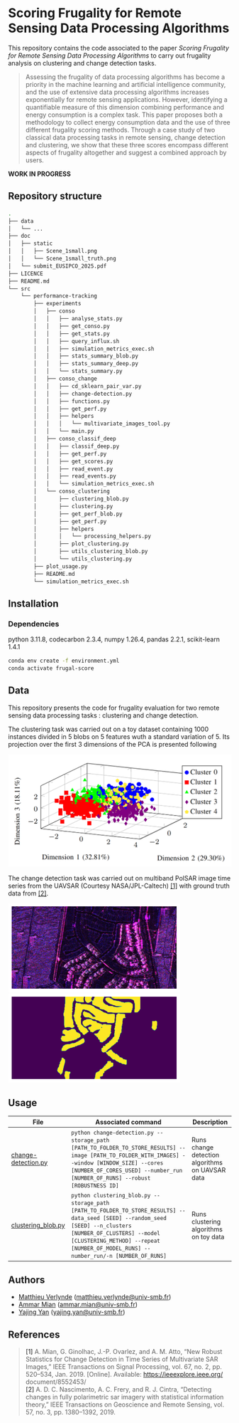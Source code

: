 # Scoring Frugality for Remote Sensing Data Processing Algorithms

This repository contains the code associated to the paper *Scoring Frugality for Remote Sensing Data Processing Algorithms* to carry out frugality analysis on clustering and change detection tasks.

> Assessing the frugality of data processing algorithms has become a priority in the machine learning and artificial intelligence community, and the use of extensive data processing algorithms increases exponentially for remote sensing applications. However, identifying a quantifiable measure of this dimension combining performance and energy consumption is a complex task. This paper proposes both a methodology to collect energy consumption data and the use of three different frugality scoring methods. Through a case study of two classical data processing tasks in remote sensing, change detection and clustering, we show that these three scores encompass different aspects of frugality altogether and suggest a combined approach by users.

**WORK IN PROGRESS**

## Repository structure

```bash
.
├── data
│   └── ...
├── doc
│   ├── static
│   │   ├── Scene_1small.png
│   │   └── Scene_1small_truth.png
│   └── submit_EUSIPCO_2025.pdf
├── LICENCE
├── README.md
└── src
    └── performance-tracking
        ├── experiments
        │   ├── conso
        │   │   ├── analyse_stats.py
        │   │   ├── get_conso.py
        │   │   ├── get_stats.py
        │   │   ├── query_influx.sh
        │   │   ├── simulation_metrics_exec.sh
        │   │   ├── stats_summary_blob.py
        │   │   ├── stats_summary_deep.py
        │   │   └── stats_summary.py
        │   ├── conso_change
        │   │   ├── cd_sklearn_pair_var.py
        │   │   ├── change-detection.py
        │   │   ├── functions.py
        │   │   ├── get_perf.py
        │   │   ├── helpers
        │   │   │   └── multivariate_images_tool.py
        │   │   └── main.py
        │   ├── conso_classif_deep
        │   │   ├── classif_deep.py
        │   │   ├── get_perf.py
        │   │   ├── get_scores.py
        │   │   ├── read_event.py
        │   │   ├── read_events.py
        │   │   └── simulation_metrics_exec.sh
        │   └── conso_clustering
        │       ├── clustering_blob.py
        │       ├── clustering.py
        │       ├── get_perf_blob.py
        │       ├── get_perf.py
        │       ├── helpers
        │       │   └── processing_helpers.py
        │       ├── plot_clustering.py
        │       ├── utils_clustering_blob.py
        │       └── utils_clustering.py
        ├── plot_usage.py
        ├── README.md
        └── simulation_metrics_exec.sh
```

## Installation

### Dependencies

python 3.11.8, codecarbon 2.3.4, numpy 1.26.4, pandas 2.2.1, scikit-learn 1.4.1
```bash
conda env create -f environment.yml
conda activate frugal-score
```

## Data

This repository presents the code for frugality evaluation for two remote sensing data processing tasks : clustering and change detection.

The clustering task was carried out on a toy dataset containing 1000 instances divided in 5 blobs on 5 features wuth a standard variation of 5. Its projection over the first 3 dimensions of the PCA is presented following

![toy_dataset](./doc/static/toy_dataset.png)

The change detection task was carried out on multiband PolSAR image time series from the UAVSAR (Courtesy NASA/JPL-Caltech) [[1]](#1) with ground truth data from [[2]](#2).

![Scene1_t0](./doc/static/Scene_1small.png)
![Scene1_ground_truth](./doc/static/Scene_1small_truth.png)

## Usage

| File | Associated command | Description |
| ---- | ------------------ | ----------- |
| [change-detection.py](src/performance-tracking/experiments/conso_change/change-detection.py)  | `python change-detection.py --storage_path [PATH_TO_FOLDER_TO_STORE_RESULTS] --image [PATH_TO_FOLDER_WITH_IMAGES] --window [WINDOW_SIZE] --cores [NUMBER_OF_CORES_USED] --number_run [NUMBER_OF_RUNS] --robust [ROBUSTNESS ID]` | Runs change detection algorithms on UAVSAR data |
| [clustering_blob.py](src/performance-tracking/experiments/conso_clustering/clustering_blob.py)  | `python clustering_blob.py --storage_path [PATH_TO_FOLDER_TO_STORE_RESULTS] --data_seed [SEED] --random_seed [SEED] --n_clusters [NUMBER_OF_CLUSTERS] --model [CLUSTERING_METHOD] --repeat [NUMBER_OF_MODEL_RUNS] --number_run/-n [NUMBER_OF_RUNS]` | Runs clustering algorithms on toy data |

<!--
To **create the TFRecord files** containing the data and used in the training file, use the file `prep_splits.py` made by G. Sumbul et al. [[1]](#1)
```bash
prep_splits.py [-h] [-r ROOT_FOLDER] [-o OUT_FOLDER] [-n PATCH_NAMES [PATCH_NAMES ...]]
```

To **create balanced splits** to create the TFRecord files, use the file `stratified_split.py`. 
**Warning:** each splits created will be the same size ! 
```bash
stratified_split.py [-h] [-d DATA_FILE] [-k NUMBER OF SPLITS] [-o OUTPUT_FOLDER] [-r ROOT_FOLDER] [-tf]
```

To **train your model** using the the TFRecord files, use the file `train.py`.
```bash
train.py [-h] [--sets JSON_PATH_WITH_TFRECORD_PATHS] [--epochs NUMBER_OF_EPOCHS] [--optim OPTIIMIZER_USED] [--lr FLOAT_LEARNING_RATE] [--loss LOSS_FUNCTION] [--batch BATCH_SIZE] [--finetune FINETUNING_LEVEL] [--seed RANDOM_SEED] [--storage_path EVENT_STORAGE_PATH] [--count] [--rgb]
```

To **plot your results** after training using the training event file created, use the file `read_event.py`.
```bash
src/read_event.py [-h] [--storage_path EVENT_STORAGE_PATH]
```
-->

## Authors

* [Matthieu Verlynde](https://github.com/MattVerlynde) ([matthieu.verlynde@univ-smb.fr](mailto:matthieu.verlynde@univ-smb.fr))
* [Ammar Mian](https://ammarmian.github.io/) ([ammar.mian@univ-smb.fr](mailto:ammar.mian@univ-smb.fr))
* [Yajing Yan](https://www.univ-smb.fr/listic/en/presentation_listic/membres/enseignants-chercheurs/yajing-yan-fr/) ([yajing.yan@univ-smb.fr](mailto:yajing.yan@univ-smb.fr))

## References
>  <a id="1">[1]</a>  A. Mian, G. Ginolhac, J.-P. Ovarlez, and A. M. Atto, “New Robust Statistics for Change Detection in Time Series of Multivariate SAR Images,” IEEE Transactions on Signal Processing, vol. 67, no. 2, pp. 520–534, Jan. 2019. [Online]. Available: https://ieeexplore.ieee.org/ document/8552453/<br>
>  <a id="2">[2]</a>  A. D. C. Nascimento, A. C. Frery, and R. J. Cintra, “Detecting changes in fully polarimetric sar imagery with statistical information theory,” IEEE Transactions on Geoscience and Remote Sensing, vol. 57, no. 3, pp. 1380–1392, 2019.